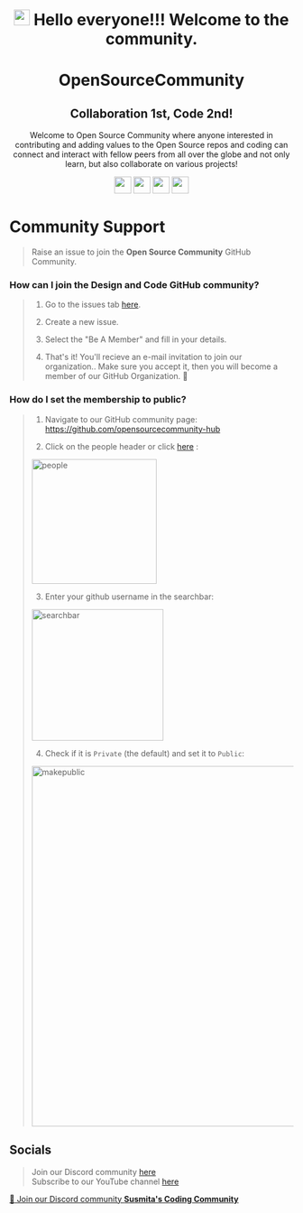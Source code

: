 <div align="center">

 # <img src="https://media.giphy.com/media/hvRJCLFzcasrR4ia7z/giphy.gif" width="28"> Hello everyone!!! Welcome to the community.
<!-- ![Twitter Banner (1)](https://user-images.githubusercontent.com/65373279/148280039-301b677b-74e7-49f8-af75-15e7c9253d74.png) -->


    
<h1>OpenSourceCommunity</h1>

<h2>Collaboration 1st, Code 2nd! </h2>

<!-- <img src="https://user-images.githubusercontent.com/70807500/136845625-7addf1dd-ea2f-41b2-9c6b-f810f80acd07.gif" /> -->


Welcome to Open Source Community where anyone interested in contributing and adding values to the Open Source repos and coding can connect and interact with fellow peers from all over the globe and not only learn, but also collaborate on various projects!
</div>

<p align="center">
<a href="mailto:deysusmita883@gmail.com" style="text-decoration:none">
  <img height="30" src = "https://img.shields.io/badge/gmail-c14438?&style=for-the-badge&logo=gmail&logoColor=white">
</a>
  <a href="https://discord.com/invite/g7FmxB9uZp" style="text-decoration:none">
  <img height="30" src="https://img.shields.io/badge/discord-darkblue.svg?&style=for-the-badge&logo=discord&logoColor=white" />
</a>
<!-- <a href="http://designandcode.netlify.app/" style="text-decoration:none">
  <img height="30" src = "https://img.shields.io/badge/website-c14438?&style=for-the-badge&logo=internet&logoColor=white">
</a>
<a href="https://www.linkedin.com/company/designandcode" style="text-decoration:none">
  <img height="30" src="https://img.shields.io/badge/linkedin-blue.svg?&style=for-the-badge&logo=linkedin&logoColor=white" />
</a> -->
<a href="https://github.com/opensourcecommunity-hub" style="text-decoration:none">
  <img height="30" src="https://img.shields.io/badge/Github-grey.svg?&style=for-the-badge&logo=Github&logoColor=white" />
</a>
<!-- <a href="https://www.instagram.com/designandcode.community" style="text-decoration:none">
  <img height="30" src = "https://img.shields.io/badge/Instagram-%23E4405F.svg?&style=for-the-badge&logo=Instagram&logoColor=white">
</a> -->
<a href="https://www.youtube.com/channel/UCsuzc8lqAbgUYo4yzpjtfSw?sub_confirmation=1" style="text-decoration:none">
  <img height="30" src = "https://img.shields.io/badge/YouTube-%23E20036.svg?&style=for-the-badge&logo=YouTube&logoColor=white">
</a>
  
<!-- </div> -->

<br />

# Community Support

> Raise an issue to join the **Open Source Community** GitHub Community.

### How can I join the Design and Code GitHub community?

> 1. Go to the issues tab [here](https://github.com/opensourcecommunity-hub/join-the-community/issues/).
>   
> 2. Create a new issue.
> 
> 3. Select the "Be A Member" and fill in your details.
> 
> 4. That's it! You'll recieve an e-mail invitation to join our organization.. Make sure you accept it, then you will become a member of our GitHub Organization. 🎉

### How do I set the membership to public?

> 1. Navigate to our GitHub community page: https://github.com/opensourcecommunity-hub
>   
> 2. Click on the people header or click [here](https://github.com/orgs/opensourcecommunity-hub/people) : <br>
>   
> <img width="221" alt="people" src="https://user-images.githubusercontent.com/65373279/133414355-a2605bc5-a4c4-4283-aa56-6ab8d1643c15.PNG"> <br>
>   
> 3. Enter your github username in the searchbar: <br>
>   
> <img width="233" alt="searchbar" src="https://user-images.githubusercontent.com/65373279/133414391-f26a56a3-2b0a-47ba-a598-37fb30ead5eb.PNG"> <br>
>   
> 4. Check if it is `Private` (the default) and set it to `Public`: <br>
>   
> <img width="639" alt="makepublic" src="https://user-images.githubusercontent.com/65373279/133414458-d76d47b4-1c96-439c-aff9-41a16a93ef9b.png"> <br>
  
## Socials

> Join our Discord community [here](https://discord.com/invite/g7FmxB9uZp)   
> Subscribe to our YouTube channel [here](https://www.youtube.com/channel/UCsuzc8lqAbgUYo4yzpjtfSw?sub_confirmation=1)

<a href="https://discord.com/invite/g7FmxB9uZp">👋 Join our Discord community <strong>Susmita's Coding Community</strong> </a>
